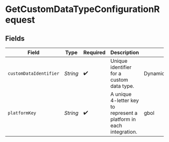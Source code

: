 # GetCustomDataTypeConfigurationRequest


## Fields

| Field                                                              | Type                                                               | Required                                                           | Description                                                        | Example                                                            |
| ------------------------------------------------------------------ | ------------------------------------------------------------------ | ------------------------------------------------------------------ | ------------------------------------------------------------------ | ------------------------------------------------------------------ |
| `customDataIdentifier`                                             | *String*                                                           | :heavy_check_mark:                                                 | Unique identifier for a custom data type.                          | DynamicsPurchaseOrders                                             |
| `platformKey`                                                      | *String*                                                           | :heavy_check_mark:                                                 | A unique 4-letter key to represent a platform in each integration. | gbol                                                               |